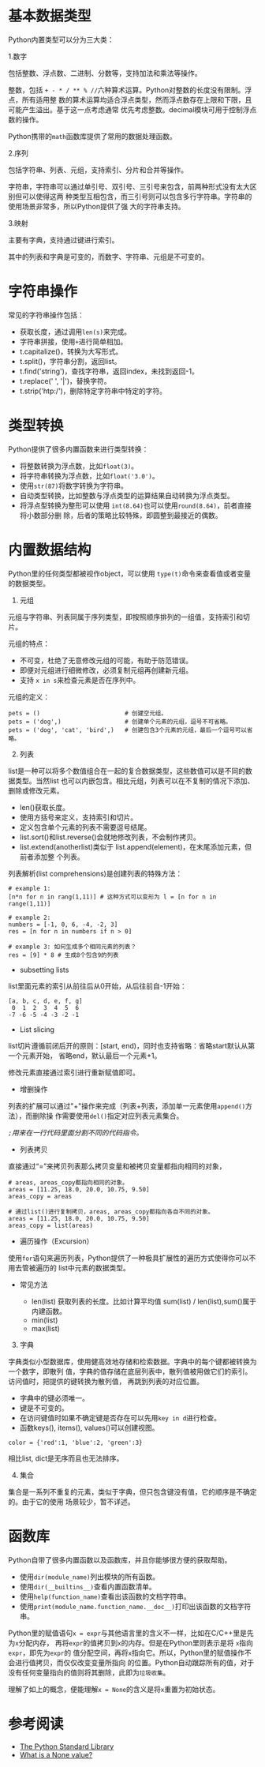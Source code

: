
# 基本数据类型

Python内置类型可以分为三大类：

1.数字

包括整数、浮点数、二进制、分数等，支持加法和乘法等操作。

整数，包括 `+ - * / ** % //`六种算术运算。Python对整数的长度没有限制。浮点，所有适用整
数的算术运算均适合浮点类型，然而浮点数存在上限和下限，且可能产生溢出。基于这一点考虑通常
优先考虑整数。decimal模块可用于控制浮点数的操作。

Python携带的`math`函数库提供了常用的数据处理函数。

2.序列

包括字符串、列表、元组，支持索引、分片和合并等操作。

字符串，字符串可以通过单引号、双引号、三引号来包含，前两种形式没有太大区别但可以使得这两
种类型互相包含，而三引号则可以包含多行字符串。字符串的使用场景非常多，所以Python提供了强
大的字符串支持。

3.映射

主要有字典，支持通过键进行索引。

其中的列表和字典是可变的，而数字、字符串、元组是不可变的。

# 字符串操作

常见的字符串操作包括：

- 获取长度，通过调用`len(s)`来完成。
- 字符串拼接，使用`+`进行简单相加。
- t.capitalize()，转换为大写形式。
- t.split()，字符串分割，返回list。
- t.find('string')，查找字符串，返回index，未找到返回-1。
- t.replace(' ', '|')，替换字符。
- t.strip('htp:/')，删除特定字符串中特定的字符。

# 类型转换

Python提供了很多内置函数来进行类型转换：

- 将整数转换为浮点数，比如`float(3)`。
- 将字符串转换为浮点数，比如`float('3.0')`。
- 使用`str(87)`将数字转换为字符串。
- 自动类型转换，比如整数与浮点类型的运算结果自动转换为浮点类型。
- 将浮点型转换为整形可以使用 `int(8.64)`也可以使用`round(8.64)`，前者直接将小数部分删
  除，后者的策略比较特殊，即圆整到最接近的偶数。

# 内置数据结构

Python里的任何类型都被视作object，可以使用 `type(t)`命令来查看值或者变量的数据类型。

1. 元组

元组与字符串、列表同属于序列类型，即按照顺序排列的一组值，支持索引和切片。

元组的特点：

- 不可变，杜绝了无意修改元组的可能，有助于防范错误。
- 即便对元组进行细微修改，必须复制元组再创建新元组。
- 支持 `x in s`来检查元素是否在序列中。

元组的定义：

```
pets = ()                        # 创建空元组。
pets = ('dog',)                  # 创建单个元素的元组，逗号不可省略。
pets = ('dog', 'cat', 'bird',)   # 创建包含3个元素的元组，最后一个逗号可以省略。
```

2. 列表

list是一种可以将多个数值组合在一起的复合数据类型，这些数值可以是不同的数据类型。当然list
也可以内嵌包含。相比元组，列表可以在不复制的情况下添加、删除或修改元素。

- len()获取长度。
- 使用方括号来定义，支持索引和切片。
- 定义包含单个元素的列表不需要逗号结尾。
- list.sort()和list.reverse()会就地修改列表，不会制作拷贝。
- list.extend(anotherlist)类似于 list.append(element)，在末尾添加元素，但前者添加整
个列表。

列表解析(list comprehensions)是创建列表的特殊方法：

```
# example 1:
[n*n for n in rang(1,11)] # 这种方式可以变形为 l = [n for n in range(1,11)]

# example 2:
numbers = [-1, 0, 6, -4, -2, 3]
res = [n for n in numbers if n > 0]

# example 3: 如何生成多个相同元素的列表？
res = [9] * 8 # 生成8个包含9的列表

```

- subsetting lists

list里面元素的索引从前往后从0开始，从后往前自-1开始：

```
[a, b, c, d, e, f, g]
 0  1  2  3  4  5  6
-7 -6 -5 -4 -3 -2 -1
```

- List slicing

list切片遵循前闭后开的原则：[start, end)，同时也支持省略：省略start默认从第一个元素开始，
省略end，默认最后一个元素+1。

修改元素直接通过索引进行重新赋值即可。

- 增删操作

列表的扩展可以通过"+"操作来完成（列表+列表，添加单一元素使用`append()`方法），而删除操
作需要使用`del()`指定对应列表元素集合。

*`;`用来在一行代码里面分割不同的代码指令。*

- 列表拷贝

直接通过“=”来拷贝列表那么拷贝变量和被拷贝变量都指向相同的对象，

```
# areas, areas_copy都指向相同的对象。
areas = [11.25, 18.0, 20.0, 10.75, 9.50]
areas_copy = areas

# 通过list()进行复制拷贝，areas, areas_copy都指向各自不同的对象。
areas = [11.25, 18.0, 20.0, 10.75, 9.50]
areas_copy = list(areas)

```

- 遍历操作（Excursion）

使用`for`语句来遍历列表，Python提供了一种极具扩展性的遍历方式使得你可以不用去管被遍历的
list中元素的数据类型。

- 常见方法

  - len(list) 获取列表的长度。比如计算平均值 sum(list) / len(list),sum()属于内建函数。
  - min(list)
  - max(list)


3. 字典

字典类似小型数据库，使用健高效地存储和检索数据。字典中的每个键都被转换为一个数字，即散列
值，字典的值存储在底层列表中，散列值被用做它们的索引。访问值时，把提供的键转换为散列值，
再跳到列表的对应位置。

- 字典中的键必须唯一。
- 键是不可变的。
- 在访问键值时如果不确定键是否存在可以先用`key in d`进行检查。
- 函数keys(), items(), values()可以创建视图。

```
color = {'red':1, 'blue':2, 'green':3}
```

相比list, dict是无序而且也无法排序。

4. 集合

集合是一系列不重复的元素，类似于字典，但只包含键没有值，它的顺序是不确定的。由于它的使用
场景较少，暂不详述。

# 函数库

Python自带了很多内置函数以及函数库，并且你能够很方便的获取帮助。

- 使用`dir(module_name)`列出模块的所有函数。
- 使用`dir(__builtins__)`查看内置函数清单。
- 使用`help(function_name)`查看出该函数的文档字符串。
- 使用`print(module_name.function_name.__doc__)`打印出该函数的文档字符串。

Python里的赋值语句`x = expr`与其他语言里的含义不一样，比如在C/C++里是先为`x`分配内存，
再将`expr`的值拷贝到`x`的内存。但是在Python里则表示是将 `x`指向`expr`，即先为`expr`的
值分配空间，再将`x`指向它。所以，Python里的赋值操作不会进行值拷贝，而仅仅改变变量所指向
的位置。Python自动跟踪所有的值，对于没有任何变量指向的值则将其删除，此即为`垃圾收集`。

理解了如上的概念，便能理解`x = None`的含义是将`x`重置为初始状态。

# 参考阅读

- [The Python Standard Library](https://docs.python.org/2.7/library/index.html)
- [What is a None value?](https://stackoverflow.com/questions/19473185/what-is-a-none-value#)
